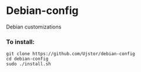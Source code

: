 # Debian-config
Debian customizations
 
### To install:

```
git clone https://github.com/Ujstor/debian-config
cd debian-config
sudo ./install.sh
```

